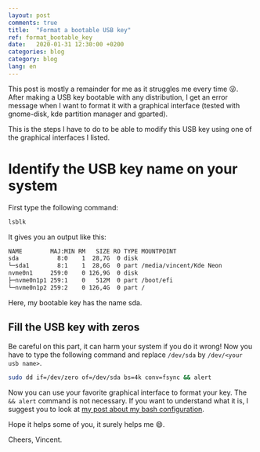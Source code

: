 ```yaml
---
layout: post
comments: true
title:  "Format a bootable USB key"
ref: format_bootable_key
date:   2020-01-31 12:30:00 +0200
categories: blog
category: blog
lang: en
---
```


This post is mostly a remainder for me as it struggles me every time :stuck_out_tongue_winking_eye:.
After making a USB key bootable with any distribution, I get an error message when I want to format it with a graphical interface (tested with gnome-disk, kde partition manager and gparted).

This is the steps I have to do to be able to modify this USB key using one of the graphical interfaces I listed.

# Identify the USB key name on your system

First type the following command:

```bash
lsblk
```

It gives you an output like this:
```bash
NAME        MAJ:MIN RM   SIZE RO TYPE MOUNTPOINT
sda           8:0    1  28,7G  0 disk
└─sda1        8:1    1  28,6G  0 part /media/vincent/Kde Neon
nvme0n1     259:0    0 126,9G  0 disk
├─nvme0n1p1 259:1    0   512M  0 part /boot/efi
└─nvme0n1p2 259:2    0 126,4G  0 part /
```

Here, my bootable key has the name sda.

## Fill the USB key with zeros

Be careful on this part, it can harm your system if you do it wrong!
Now you have to type the following command and replace `/dev/sda` by `/dev/<your usb name>`.

```bash
sudo dd if=/dev/zero of=/dev/sda bs=4k conv=fsync && alert
```

Now you can use your favorite graphical interface to format your key.
The `&& alert` command is not necessary. If you want to understand what it is, I suggest you to look at [my post about my bash configuration](/blog/dev/2020/01/29/improve-your-bash-navigation.html).

Hope it helps some of you, it surely helps me :smile:.

Cheers, Vincent.
